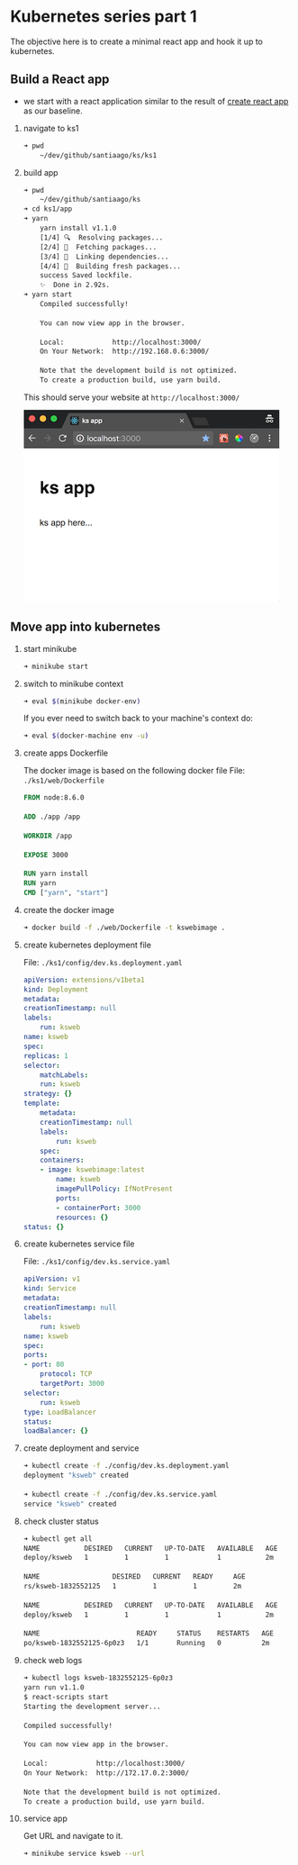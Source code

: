 # Kubernetes series part 1

The objective here is to create a minimal react app and hook it up to kubernetes.

## Build a React app

* we start with a react application similar to the result of [create react app](https://github.com/facebookincubator/create-react-app) as our baseline.

1. navigate to ks1

    ```bash
    ➜ pwd
        ~/dev/github/santiaago/ks/ks1
    ```

1. build app

    ```bash
    ➜ pwd
        ~/dev/github/santiaago/ks
    ➜ cd ks1/app
    ➜ yarn
        yarn install v1.1.0
        [1/4] 🔍  Resolving packages...
        [2/4] 🚚  Fetching packages...
        [3/4] 🔗  Linking dependencies...
        [4/4] 📃  Building fresh packages...
        success Saved lockfile.
        ✨  Done in 2.92s.
    ➜ yarn start
        Compiled successfully!

        You can now view app in the browser.

        Local:            http://localhost:3000/
        On Your Network:  http://192.168.0.6:3000/

        Note that the development build is not optimized.
        To create a production build, use yarn build.
    ```

    This should serve your website at `http://localhost:3000/`

    ![](./images/app.png)

## Move app into kubernetes

1. start minikube

    ```bash
    ➜ minikube start
    ```

1. switch to minikube context

    ```bash
    ➜ eval $(minikube docker-env)
    ```

    If you ever need to switch back to your machine's context do:

    ```bash
    ➜ eval $(docker-machine env -u)
    ```

1. create apps Dockerfile

    The docker image is based on the following docker file
    File: `./ks1/web/Dockerfile`

    ```dockerfile
    FROM node:8.6.0

    ADD ./app /app

    WORKDIR /app

    EXPOSE 3000

    RUN yarn install
    RUN yarn
    CMD ["yarn", "start"]
    ```

1. create the docker image

    ```bash
    ➜ docker build -f ./web/Dockerfile -t kswebimage .
    ```

1. create kubernetes deployment file

    File: `./ks1/config/dev.ks.deployment.yaml`

    ```yaml
    apiVersion: extensions/v1beta1
    kind: Deployment
    metadata:
    creationTimestamp: null
    labels:
        run: ksweb
    name: ksweb
    spec:
    replicas: 1
    selector:
        matchLabels:
        run: ksweb
    strategy: {}
    template:
        metadata:
        creationTimestamp: null
        labels:
            run: ksweb
        spec:
        containers:
        - image: kswebimage:latest
            name: ksweb
            imagePullPolicy: IfNotPresent
            ports:
            - containerPort: 3000
            resources: {}
    status: {}
    ```

1. create kubernetes service file

    File: `./ks1/config/dev.ks.service.yaml`

    ```yaml
    apiVersion: v1
    kind: Service
    metadata:
    creationTimestamp: null
    labels:
        run: ksweb
    name: ksweb
    spec:
    ports:
    - port: 80
        protocol: TCP
        targetPort: 3000
    selector:
        run: ksweb
    type: LoadBalancer
    status:
    loadBalancer: {}
    ```
1. create deployment and service

    ```bash
    ➜ kubectl create -f ./config/dev.ks.deployment.yaml
    deployment "ksweb" created

    ➜ kubectl create -f ./config/dev.ks.service.yaml
    service "ksweb" created
    ```

1. check cluster status

    ```bash
    ➜ kubectl get all
    NAME           DESIRED   CURRENT   UP-TO-DATE   AVAILABLE   AGE
    deploy/ksweb   1         1         1            1           2m

    NAME                  DESIRED   CURRENT   READY     AGE
    rs/ksweb-1832552125   1         1         1         2m

    NAME           DESIRED   CURRENT   UP-TO-DATE   AVAILABLE   AGE
    deploy/ksweb   1         1         1            1           2m

    NAME                        READY     STATUS    RESTARTS   AGE
    po/ksweb-1832552125-6p0z3   1/1       Running   0          2m
    ```

1. check web logs

    ```bash
    ➜ kubectl logs ksweb-1832552125-6p0z3
    yarn run v1.1.0
    $ react-scripts start
    Starting the development server...

    Compiled successfully!

    You can now view app in the browser.

    Local:            http://localhost:3000/
    On Your Network:  http://172.17.0.2:3000/

    Note that the development build is not optimized.
    To create a production build, use yarn build.
    ```

1. service app

    Get URL and navigate to it.
    ```bash
    ➜ minikube service ksweb --url
    ```